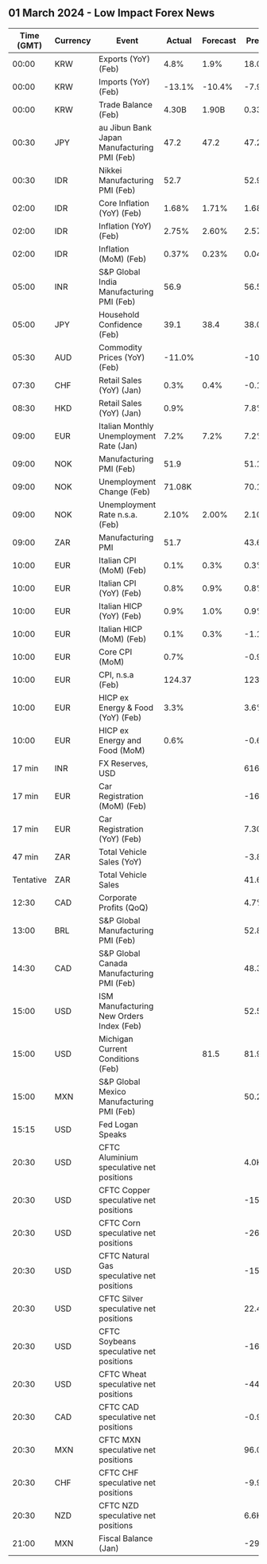 ## 01 March 2024 - Low Impact Forex News

| Time (GMT) | Currency | Event | Actual | Forecast | Previous |
|------|----------|-------|--------|----------|----------|
| 00:00 | KRW | Exports (YoY) (Feb) | 4.8% | 1.9% | 18.0% |
| 00:00 | KRW | Imports (YoY) (Feb) | -13.1% | -10.4% | -7.9% |
| 00:00 | KRW | Trade Balance (Feb) | 4.30B | 1.90B | 0.33B |
| 00:30 | JPY | au Jibun Bank Japan Manufacturing PMI (Feb) | 47.2 | 47.2 | 47.2 |
| 00:30 | IDR | Nikkei Manufacturing PMI (Feb) | 52.7 |  | 52.9 |
| 02:00 | IDR | Core Inflation (YoY) (Feb) | 1.68% | 1.71% | 1.68% |
| 02:00 | IDR | Inflation (YoY) (Feb) | 2.75% | 2.60% | 2.57% |
| 02:00 | IDR | Inflation (MoM) (Feb) | 0.37% | 0.23% | 0.04% |
| 05:00 | INR | S&P Global India Manufacturing PMI (Feb) | 56.9 |  | 56.5 |
| 05:00 | JPY | Household Confidence (Feb) | 39.1 | 38.4 | 38.0 |
| 05:30 | AUD | Commodity Prices (YoY) (Feb) | -11.0% |  | -10.4% |
| 07:30 | CHF | Retail Sales (YoY) (Jan) | 0.3% | 0.4% | -0.1% |
| 08:30 | HKD | Retail Sales (YoY) (Jan) | 0.9% |  | 7.8% |
| 09:00 | EUR | Italian Monthly Unemployment Rate (Jan) | 7.2% | 7.2% | 7.2% |
| 09:00 | NOK | Manufacturing PMI (Feb) | 51.9 |  | 51.1 |
| 09:00 | NOK | Unemployment Change (Feb) | 71.08K |  | 70.10K |
| 09:00 | NOK | Unemployment Rate n.s.a. (Feb) | 2.10% | 2.00% | 2.10% |
| 09:00 | ZAR | Manufacturing PMI | 51.7 |  | 43.6 |
| 10:00 | EUR | Italian CPI (MoM) (Feb) | 0.1% | 0.3% | 0.3% |
| 10:00 | EUR | Italian CPI (YoY) (Feb) | 0.8% | 0.9% | 0.8% |
| 10:00 | EUR | Italian HICP (YoY) (Feb) | 0.9% | 1.0% | 0.9% |
| 10:00 | EUR | Italian HICP (MoM) (Feb) | 0.1% | 0.3% | -1.1% |
| 10:00 | EUR | Core CPI (MoM) | 0.7% |  | -0.9% |
| 10:00 | EUR | CPI, n.s.a (Feb) | 124.37 |  | 123.60 |
| 10:00 | EUR | HICP ex Energy & Food (YoY) (Feb) | 3.3% |  | 3.6% |
| 10:00 | EUR | HICP ex Energy and Food (MoM) | 0.6% |  | -0.6% |
| 17 min | INR | FX Reserves, USD |  |  | 616.10B |
| 17 min | EUR | Car Registration (MoM) (Feb) |  |  | -16.00% |
| 17 min | EUR | Car Registration (YoY) (Feb) |  |  | 7.30% |
| 47 min | ZAR | Total Vehicle Sales (YoY) |  |  | -3.80% |
| Tentative | ZAR | Total Vehicle Sales |  |  | 41.64K |
| 12:30 | CAD | Corporate Profits (QoQ) |  |  | 4.7% |
| 13:00 | BRL | S&P Global Manufacturing PMI (Feb) |  |  | 52.8 |
| 14:30 | CAD | S&P Global Canada Manufacturing PMI (Feb) |  |  | 48.3 |
| 15:00 | USD | ISM Manufacturing New Orders Index (Feb) |  |  | 52.5 |
| 15:00 | USD | Michigan Current Conditions (Feb) |  | 81.5 | 81.9 |
| 15:00 | MXN | S&P Global Mexico Manufacturing PMI (Feb) |  |  | 50.20 |
| 15:15 | USD | Fed Logan Speaks |  |  |  |
| 20:30 | USD | CFTC Aluminium speculative net positions |  |  | 4.0K |
| 20:30 | USD | CFTC Copper speculative net positions |  |  | -15.9K |
| 20:30 | USD | CFTC Corn speculative net positions |  |  | -266.1K |
| 20:30 | USD | CFTC Natural Gas speculative net positions |  |  | -153.9K |
| 20:30 | USD | CFTC Silver speculative net positions |  |  | 22.4K |
| 20:30 | USD | CFTC Soybeans speculative net positions |  |  | -160.3K |
| 20:30 | USD | CFTC Wheat speculative net positions |  |  | -44.6K |
| 20:30 | CAD | CFTC CAD speculative net positions |  |  | -0.9K |
| 20:30 | MXN | CFTC MXN speculative net positions |  |  | 96.0K |
| 20:30 | CHF | CFTC CHF speculative net positions |  |  | -9.9K |
| 20:30 | NZD | CFTC NZD speculative net positions |  |  | 6.6K |
| 21:00 | MXN | Fiscal Balance (Jan) |  |  | -291.23B |
